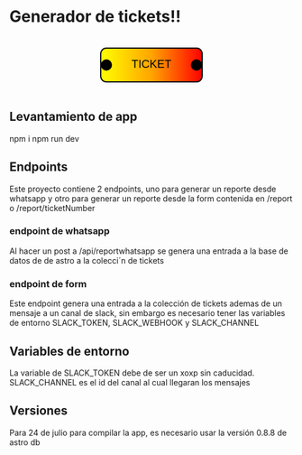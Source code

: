 

# Generador de tickets!!

<p align="center">
  <svg width="200" height="100" viewBox="0 0 200 100" xmlns="http://www.w3.org/2000/svg">
  <defs>
    <linearGradient id="grad1" x1="0%" y1="0%" x2="100%" y2="0%">
      <stop offset="0%" style="stop-color:yellow;stop-opacity:1" />
      <stop offset="50%" style="stop-color:orange;stop-opacity:1" />
      <stop offset="100%" style="stop-color:red;stop-opacity:1" />
    </linearGradient>
  </defs>
  <rect x="10" y="20" width="180" height="60" rx="10" ry="10" fill="url(#grad1)" stroke="black" stroke-width="2"/>
  <circle cx="20" cy="50" r="10" fill="black"/>
  <circle cx="180" cy="50" r="10" fill="black"/>
  <text x="100" y="55" font-family="Arial" font-size="20" text-anchor="middle" fill="black">TICKET</text>
</svg>

</p>

## Levantamiento de app
npm i
npm run dev

## Endpoints

 Este proyecto contiene 2 endpoints, uno para generar un reporte desde whatsapp y otro para generar un reporte desde la form contenida en /report o /report/ticketNumber

 ### endpoint de whatsapp
 Al hacer un post a /api/reportwhatsapp se genera una entrada a la base de datos de de astro a la colecci´n de tickets

 ### endpoint de form
 Este endpoint genera una entrada a la colección de tickets ademas de un mensaje a un canal de slack, sin embargo es necesario tener las variables de entorno SLACK_TOKEN, SLACK_WEBHOOK y SLACK_CHANNEL


## Variables de entorno

La variable de SLACK_TOKEN debe de ser un xoxp sin caducidad.
SLACK_CHANNEL es el id del canal al cual llegaran los mensajes

## Versiones
Para 24 de julio para compilar la app, es necesario usar la versión 0.8.8 de astro db